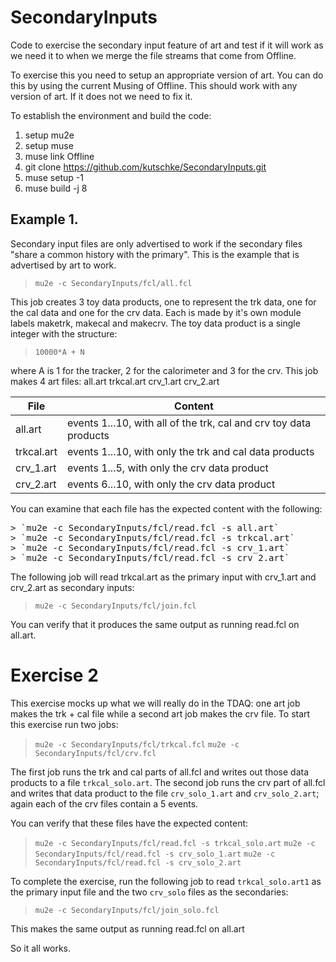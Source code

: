# SecondaryInputs
Code to exercise the secondary input feature of art and test if it will work
as we need it to when we merge the file streams that come from Offline.

To exercise this you need to setup an appropriate version of art.
You can do this by using the current Musing of Offline.
This should work with any version of art.  If it does not we need to fix it.

To establish the environment and build the code:

1. setup mu2e
2. setup muse
3. muse link Offline
4. git clone https://github.com/kutschke/SecondaryInputs.git
5. muse setup -1
5. muse build -j 8

## Example 1.

Secondary input files are only advertised to work if the secondary files "share a common history with the primary".
This is the example that is advertised by art to work.

> `mu2e -c SecondaryInputs/fcl/all.fcl`

This job creates 3 toy data products, one to represent the trk data,
one for the cal data and one for the crv data.  Each is made by it's own
module labels maketrk, makecal and makecrv.  The toy data product is
a single integer with the structure:

> `10000*A + N`

where A is 1 for the tracker, 2 for the calorimeter and 3 for the crv.
This job makes 4 art files:   all.art trkcal.art crv_1.art crv_2.art

| File | Content |
|------|---------|
| all.art    | events 1...10, with all of the trk, cal and crv toy data products |
| trkcal.art | events 1...10, with only the trk and cal data products |
| crv_1.art  | events 1...5, with only the crv data product|
| crv_2.art  | events 6...10, with only the crv data product|

You can examine that each file has the expected content with the following:

<pre>
> `mu2e -c SecondaryInputs/fcl/read.fcl -s all.art`
> `mu2e -c SecondaryInputs/fcl/read.fcl -s trkcal.art`
> `mu2e -c SecondaryInputs/fcl/read.fcl -s crv_1.art`
> `mu2e -c SecondaryInputs/fcl/read.fcl -s crv_2.art`
</pre>

The following job will read trkcal.art as the primary input
with crv_1.art and crv_2.art as secondary inputs:

> `mu2e -c SecondaryInputs/fcl/join.fcl`

You can verify that it produces the same output as running read.fcl on all.art.


# Exercise 2

This exercise mocks up what we will really do in the TDAQ: one art job makes
the trk + cal file while a second art job makes the crv file.
To start this exercise run two jobs:

> `mu2e -c SecondaryInputs/fcl/trkcal.fcl`
> `mu2e -c SecondaryInputs/fcl/crv.fcl`

The first job runs the trk and cal parts of all.fcl and writes out those data products to a file `trkcal_solo.art`.
The second job runs the crv part of all.fcl and writes that data product to the file `crv_solo_1.art` and `crv_solo_2.art`;
again each of the crv files contain a 5 events.

You can verify that these files have the expected content:

> `mu2e -c SecondaryInputs/fcl/read.fcl -s trkcal_solo.art`
> `mu2e -c SecondaryInputs/fcl/read.fcl -s crv_solo_1.art`
> `mu2e -c SecondaryInputs/fcl/read.fcl -s crv_solo_2.art`

To complete the exercise, run the following job to read `trkcal_solo.art1` as the primary input file
and the two `crv_solo` files as the secondaries:

> `mu2e -c SecondaryInputs/fcl/join_solo.fcl`

This makes the same output as running read.fcl on all.art

So it all works.


